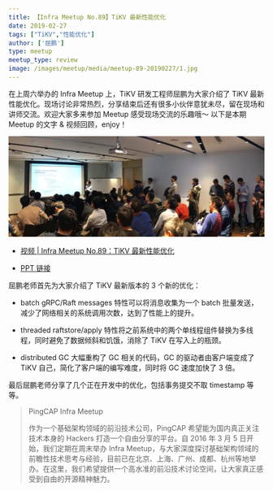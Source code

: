 ```yaml
---
title: 【Infra Meetup No.89】TiKV 最新性能优化
date: 2019-02-27
tags: ["TiKV","性能优化"]
author: ['屈鹏']
type: meetup
meetup_type: review
image: /images/meetup/media/meetup-89-20190227/1.jpg
---
```


在上周六举办的 Infra Meetup 上，TiKV 研发工程师屈鹏为大家介绍了 TiKV 最新性能优化。现场讨论非常热烈，分享结束后还有很多小伙伴意犹未尽，留在现场和讲师交流。欢迎大家多来参加 Meetup 感受现场交流的乐趣哦～ 以下是本期 Meetup 的文字 & 视频回顾，enjoy！

![](media/meetup-89-20190227/1.jpg)

- [视频 | Infra Meetup No.89：TiKV 最新性能优化](https://www.bilibili.com/video/av44925049)

- [PPT 链接](https://eyun.baidu.com/s/3ggdLWmJ)

屈鹏老师首先为大家介绍了 TiKV 最新版本的 3 个新的优化：

- batch gRPC/Raft messages 特性可以将消息收集为一个 batch 批量发送，减少了网络相关的系统调用次数，达到了性能上的提升。

- threaded raftstore/apply 特性将之前系统中的两个单线程组件替换为多线程，同时避免了数据倾斜和饥饿，消除了 TiKV 在写入上的瓶颈。

- distributed GC 大幅重构了 GC 相关的代码，GC 的驱动者由客户端变成了 TiKV 自己，简化了客户端的编写难度，同时将 GC 速度加快了 3 倍。

最后屈鹏老师分享了几个正在开发中的优化，包括事务提交不取 timestamp 等等。

>PingCAP Infra Meetup 
>
>作为一个基础架构领域的前沿技术公司，PingCAP 希望能为国内真正关注技术本身的 Hackers 打造一个自由分享的平台。自 2016 年 3 月 5 日开始，我们定期在周末举办 Infra Meetup，与大家深度探讨基础架构领域的前瞻性技术思考与经验，目前已在北京、上海、广州、成都、杭州等地举办。在这里，我们希望提供一个高水准的前沿技术讨论空间，让大家真正感受到自由的开源精神魅力。